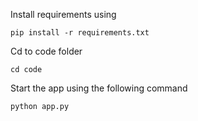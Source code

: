 Install requirements using
```
pip install -r requirements.txt
```

Cd to code folder
```
cd code
```

Start the app using the following command
```
python app.py
```